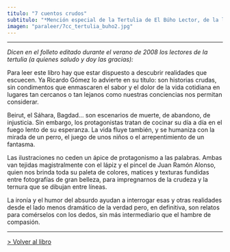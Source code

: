 ```yaml
---
titulo: "7 cuentos crudos"
subtitulo: "*Mención especial de la Tertulia de El Búho Lector, de la librería Cervantes, de Oviedo, durante el curso 2007/2008.*"
imagen: "paraleer/7cc_tertulia_buho2.jpg"
---
```

* * *

_Dicen en el folleto editado durante el verano de 2008 los lectores de la
tertulia (a quienes saludo y doy las gracias):_

Para leer este libro hay que estar dispuesto a descubrir realidades que
escuecen. Ya Ricardo Gómez lo advierte en su título: son historias crudas,
sin condimentos que enmascaren el sabor y el dolor de la vida cotidiana en
lugares tan cercanos o tan lejanos como nuestras conciencias nos permitan
considerar.

Beirut, el Sáhara, Bagdad… son escenarios de muerte, de abandono, de
injusticia. Sin embargo, los protagonistas tratan de cocinar su día a día en
el fuego lento de su esperanza. La vida fluye también, y se humaniza con la
mirada de un perro, el juego de unos niños o el arrepentimiento de un
fantasma.

Las ilustraciones no ceden un ápice de protagonismo a las palabras. Ambas van
tejidas magistralmente con el lápiz y el pincel de Juan Ramón Alonso, quien
nos brinda toda su paleta de colores, matices y texturas fundidas entre
fotografías de gran belleza, para impregnarnos de la crudeza y la ternura que
se dibujan entre líneas.

La ironía y el humor del absurdo ayudan a interrogar esas y otras realidades
desde el lado menos dramático de la verdad pero, en definitiva, son relatos
para comérselos con los dedos, sin más intermediario que el hambre de
compasión.

* * *

[> Volver al libro](/ver/mislibros/cuentos-crudos)

